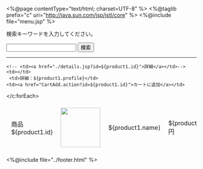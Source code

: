 <%@page contentType="text/html; charset=UTF-8" %>
<%@taglib prefix="c" uri="http://java.sun.com/jsp/jstl/core" %>
<%@include file="menu.jsp" %>

<title>商品一覧</title>

<p>検索キーワードを入力してください。</p>
<form action="Product.action" method="post">
<input type="text" name="keyword">
<input type="submit" value="検索">
</form>
<hr>
<table style="border-collapse:separate;border-spacing:5px;">
<c:forEach var="product1" items="${list}">
	<tr>
	<td>商品${product1.id}</td>
	<td><img src="image1/${product1.id}.jpg" height="105"></td>
	<td>${product1.name}</td>
	<td>${product1.price}円</td>
	
	<!-- <td><a href="./details.jsp?id=${product1.id}">詳細</a></td>-->
	<td></td>
	 <td>詳細：${product1.profile}</td>
	<td><a href="CartAdd.action?id=${product1.id}">カートに追加</a></td>

</c:forEach>
</table>

<%@include file="../footer.html" %>
